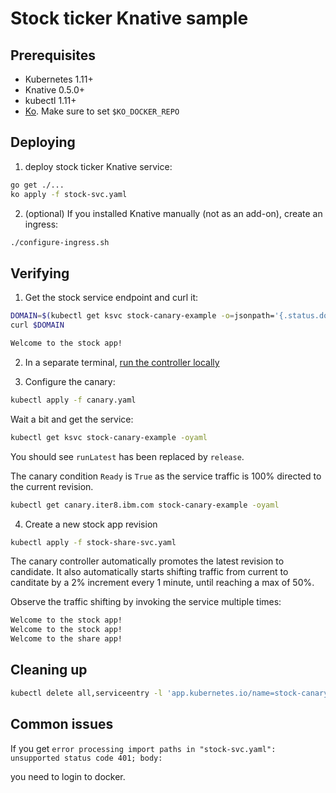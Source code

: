 # Stock ticker Knative sample

## Prerequisites

* Kubernetes 1.11+
* Knative 0.5.0+
* kubectl 1.11+
* [Ko](https://github.com/google/ko). Make sure to set `$KO_DOCKER_REPO`

## Deploying

1. deploy stock ticker Knative service:

```sh
go get ./...
ko apply -f stock-svc.yaml
```

2. (optional) If you installed Knative manually (not as an add-on), create an ingress:

```sh
./configure-ingress.sh
```

## Verifying

1. Get the stock service endpoint and curl it:

```sh
DOMAIN=$(kubectl get ksvc stock-canary-example -o=jsonpath='{.status.domain}')
curl $DOMAIN

Welcome to the stock app!
```

2. In a separate terminal, [run the controller locally](../../README.md#run-the-controller-locally)

3. Configure the canary:

```sh
kubectl apply -f canary.yaml
```

Wait a bit and get the service:

```sh
kubectl get ksvc stock-canary-example -oyaml
```

You should see `runLatest` has been replaced by `release`.

The canary condition `Ready` is `True` as the service traffic is 100% directed to the current revision.

```sh
kubectl get canary.iter8.ibm.com stock-canary-example -oyaml
```

4. Create a new stock app revision

```sh
kubectl apply -f stock-share-svc.yaml
```

The canary controller automatically promotes the latest revision to candidate.
It also automatically starts shifting traffic from current to canditate by a 2% increment every 1 minute, until
reaching a max of 50%.

Observe the traffic shifting by invoking the service multiple times:

```sh
Welcome to the stock app!
Welcome to the stock app!
Welcome to the share app!
```


## Cleaning up

```sh
kubectl delete all,serviceentry -l 'app.kubernetes.io/name=stock-canary-example'
```

## Common issues

If you get `error processing import paths in "stock-svc.yaml": unsupported status code 401; body:`

you need to login to docker.
